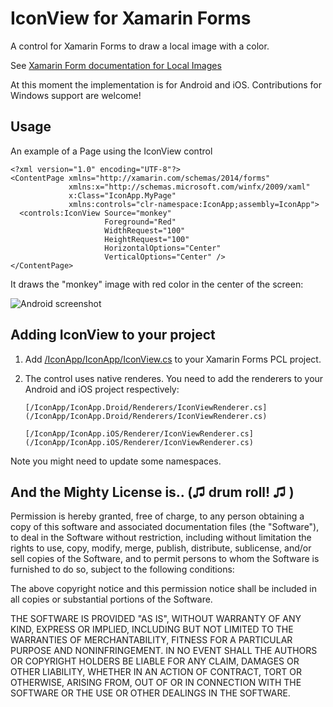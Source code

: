 IconView for Xamarin Forms
===================

A control for Xamarin Forms to draw a local image with a color.

See [Xamarin Form documentation for Local Images](http://developer.xamarin.com/guides/cross-platform/xamarin-forms/working-with/images/#Local_Images) 

At this moment the implementation is for Android and iOS. Contributions for Windows support are welcome!


Usage
-------

An example of a Page using the IconView control

    <?xml version="1.0" encoding="UTF-8"?>
    <ContentPage xmlns="http://xamarin.com/schemas/2014/forms"
                 xmlns:x="http://schemas.microsoft.com/winfx/2009/xaml"
                 x:Class="IconApp.MyPage"
                 xmlns:controls="clr-namespace:IconApp;assembly=IconApp">
      <controls:IconView Source="monkey"
                         Foreground="Red"
                         WidthRequest="100"
                         HeightRequest="100"
                         HorizontalOptions="Center"
                         VerticalOptions="Center" />
    </ContentPage>

It draws the "monkey" image with red color in the center of the screen:

![Android screenshot](s.jpg)


Adding IconView to your project
---------------------------------

1. Add [/IconApp/IconApp/IconView.cs](/IconApp/IconApp/IconView.cs) to your Xamarin Forms PCL project.

2. The control uses native renderes. You need to add the renderers to your Android and iOS project respectively:

       [/IconApp/IconApp.Droid/Renderers/IconViewRenderer.cs](/IconApp/IconApp.Droid/Renderers/IconViewRenderer.cs)

       [/IconApp/IconApp.iOS/Renderer/IconViewRenderer.cs](/IconApp/IconApp.iOS/Renderer/IconViewRenderer.cs)

Note you might need to update some namespaces.


And the Mighty License is.. (♫ drum roll! ♫  )
--------------------------------

Permission is hereby granted, free of charge, to any person obtaining a copy
of this software and associated documentation files (the "Software"), to deal
in the Software without restriction, including without limitation the rights
to use, copy, modify, merge, publish, distribute, sublicense, and/or sell
copies of the Software, and to permit persons to whom the Software is
furnished to do so, subject to the following conditions:

The above copyright notice and this permission notice shall be included in all
copies or substantial portions of the Software.

THE SOFTWARE IS PROVIDED "AS IS", WITHOUT WARRANTY OF ANY KIND, EXPRESS OR
IMPLIED, INCLUDING BUT NOT LIMITED TO THE WARRANTIES OF MERCHANTABILITY,
FITNESS FOR A PARTICULAR PURPOSE AND NONINFRINGEMENT. IN NO EVENT SHALL THE
AUTHORS OR COPYRIGHT HOLDERS BE LIABLE FOR ANY CLAIM, DAMAGES OR OTHER
LIABILITY, WHETHER IN AN ACTION OF CONTRACT, TORT OR OTHERWISE, ARISING FROM,
OUT OF OR IN CONNECTION WITH THE SOFTWARE OR THE USE OR OTHER DEALINGS IN THE
SOFTWARE.



